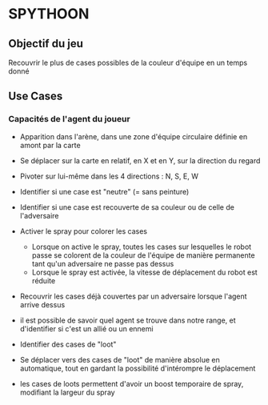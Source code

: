 # SPYTHOON

## Objectif du jeu

Recouvrir le plus de cases possibles de la couleur d'équipe en un temps donné

## Use Cases

### Capacités de l'agent du joueur

- Apparition dans l'arène, dans une zone d'équipe circulaire définie en amont par la carte
- Se déplacer sur la carte en relatif, en X et en Y, sur la direction du regard
- Pivoter sur lui-même dans les 4 directions : N, S, E, W
- Identifier si une case est "neutre" (= sans peinture)
- Identifier si une case est recouverte de sa couleur ou de celle de l'adversaire
- Activer le spray pour colorer les cases
  - Lorsque on active le spray, toutes les cases sur lesquelles le robot passe se colorent de la couleur de l'équipe de manière permanente tant qu'un adversaire ne passe pas dessus
  - Lorsque le spray est activée, la vitesse de déplacement du robot est réduite
- Recouvrir les cases déjà couvertes par un adversaire lorsque l'agent arrive dessus
- il est possible de savoir quel agent se trouve dans notre range, et d'identifier si c'est un allié ou un ennemi

- Identifier des cases de "loot"
- Se déplacer vers des cases de "loot" de manière absolue en automatique, tout en gardant la possibilité d'intérompre le déplacement

- les cases de loots permettent d'avoir un boost temporaire de spray, modifiant la largeur du spray
